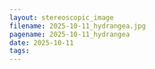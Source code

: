 ```yaml
---
layout: stereoscopic_image
filename: 2025-10-11_hydrangea.jpg
pagename: 2025-10-11_hydrangea
date: 2025-10-11
tags:
---
```

